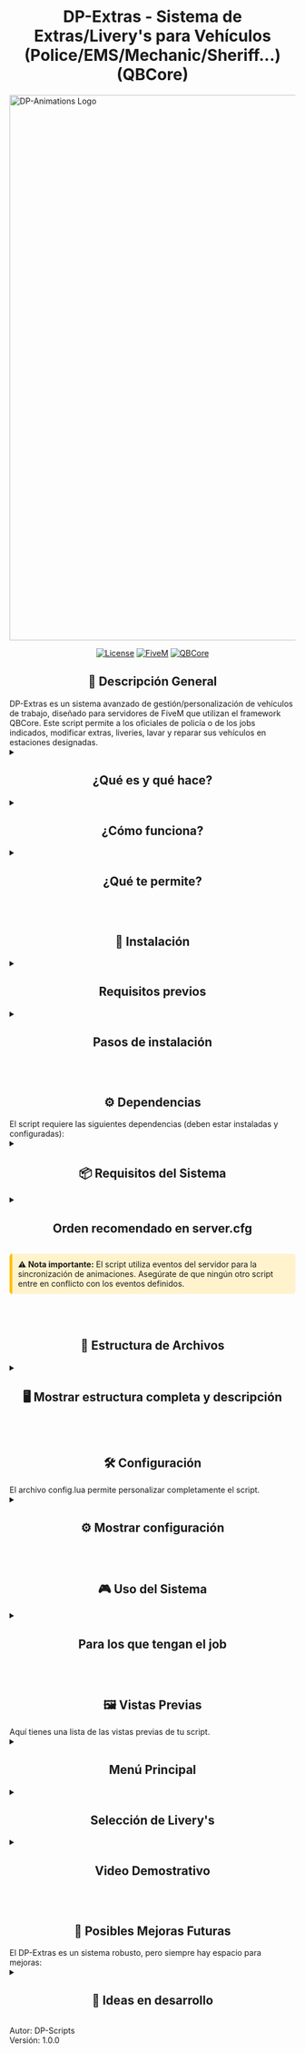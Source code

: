 <p align="center">
<h1 align="center">DP-Extras - Sistema de Extras/Livery's para Vehículos (Police/EMS/Mechanic/Sheriff...) (QBCore)</h1>

<img width="960" height="auto" align="center" alt="DP-Animations Logo" src="Images (Can Remove it if u want)/IMAGE.png" />

</p>

<div align="center">

[![License](https://img.shields.io/badge/License-MIT-blue.svg)](https://opensource.org/licenses/MIT)
[![FiveM](https://img.shields.io/badge/FiveM-Script-important)](https://fivem.net/)
[![QBCore](https://img.shields.io/badge/QBCore-Framework-success)](<[https://qbcore-framework.github.io/qb-docs/](https://github.com/qbcore-framework)>)

</div>

<h2 align="center"> 📝 Descripción General</h2>
DP-Extras es un sistema avanzado de gestión/personalización de vehículos de trabajo, diseñado para servidores de FiveM que utilizan el framework QBCore. Este script permite a los oficiales de policía o de los jobs indicados, modificar extras, liveries, lavar y reparar sus vehículos en estaciones designadas.

<details>
<summary><h2 align="center">¿Qué es y qué hace?</h2></summary>
- Permite activar/desactivar extras de vehículos policiales.<br>
- Sistema para cambiar liveries y diseños de vehículos.<br>
- Opciones para lavar y reparar vehículos con progress bars.<br>
- Interfaz de menú intuitiva con QB-Menu.<br>
- Soporte para ambos sistemas de texto: DP-TextUI y qb-core.<br>

</details>
<details>
<summary><h2 align="center">¿Cómo funciona?</h2></summary>
- Los jugadores deben estar en un vehículo y tener el job "police" o el indicado/s en el config.lua.<br>
- Se accede al sistema mediante un marcador en la comisaría. (Ubicaciónes editables...)<br>
- Interfaz de menú con opciones para extras, liveries, lavado y reparación.<br>
- Progress bars visuales para todas las acciones.<br>
- Sincronización completa de cambios entre jugadores.<br>

</details>
<details>
<summary><h2 align="center">¿Qué te permite?</h2></summary>
✅ Gestión completa de extras de vehículos (activar/desactivar).<br>
✅ Cambio de liveries y diseños de vehículos.<br>
✅ Lavado y reparación de vehículos con animaciones.<br>
✅ Interfaz de menú moderna con QB-Menu.<br>
✅ Soporte configurable para DP-TextUI o qb-core text.<br>
✅ Tiempos configurables para todas las acciones.<br>
✅ Restricción por jobs/gangs/civil.<br>
✅ Marcador visuales.<br>

</details>
<br><br>
<h2 align="center"> 🚀 Instalación</h2>

<details>
<summary><h2 align="center">Requisitos previos</h2></summary>
- Servidor FiveM con QBCore instalado.<br>
- QB-Menu para la interfaz de menús.<br>
- Opcional: DP-TextUI para texto personalizado.<br>

</details>
<details>
<summary><h2 align="center">Pasos de instalación</h2></summary>
1. **Descargar el script** desde el repositorio oficial.<br>
2. **Colocar la carpeta** en tu servidor con el nombre exacto `DP-Extras`.<br>
   - ⚠️ El nombre debe ser exactamente este para evitar problemas.<br>
3. **Configurar** el archivo config.lua según tus necesidades.<br>

</details>
<br><br>
<h2 align="center"> ⚙️ Dependencias</h2>
El script requiere las siguientes dependencias (deben estar instaladas y configuradas):
<details>
<summary><h2 align="center"> 📦 Requisitos del Sistema</h2></summary>

| Recurso                                                                          | Descripción                   | Enlace                                                    |
| -------------------------------------------------------------------------------- | ----------------------------- | --------------------------------------------------------- |
| <img src="https://placehold.co/20x20/555555/FFFFFF?text=Q" alt="QB"> qb-core     | Framework principal           | [🔗 GitHub](https://github.com/qbcore-framework/qb-core)  |
| <img src="https://placehold.co/20x20/555555/FFFFFF?text=M" alt="Menu"> qb-menu   | Sistema de menús              | [🔗 GitHub](https://github.com/qbcore-framework/qb-menu)  |
| <img src="https://placehold.co/20x20/555555/FFFFFF?text=D" alt="DP"> DP-TextUI   | Texto personalizado (opcional)| [🔗 GitHub]()  |

<div style="margin-top: 15px; background-color: #f8f9fa; padding: 10px; border-radius: 5px; border-left: 4px solid #6c757d;">
<strong> 💡 Nota:</strong> DP-TextUI es opcional. Puedes usar el sistema de texto de qb-core cambiando Config.UseDPTextUI = false
</div>

</details>
<details>
<summary><h2 align="center">Orden recomendado en server.cfg</h2></summary>
```cfg.<br>
   ensure qb-core
   ensure qb-menu
   ensure DP-TextUI # Opcional
   ensure DP-Extras
  
</details>
<div class="alert alert-warning" style="background-color: #fff3cd; border-left: 5px solid #ffc107; padding: 10px; margin: 15px 0; border-radius: 5px;">
 <strong> ⚠️ Nota importante:</strong>
   El script utiliza eventos del servidor para la sincronización de animaciones. Asegúrate de que ningún otro script entre en conflicto con los eventos definidos.
</div>

</details>
<br><br>
<h2 align="center"> 📂 Estructura de Archivos</h2>

<details>
<summary><h2 align="center"> 🖥️ Mostrar estructura completa y descripción</h2></summary>

DP-Extras/<br>
├── 🔵 fxmanifest.lua
├── 🔵 config.lua
├── 🔵 client.lua
└── 📖 README.md

</div>

| Archivo                    | Función Principal                   | Dependencias      |
| -------------------------- | ----------------------------------- | ----------------- |
| **fxmanifest.lua**         | Configuración principal del recurso | qb-core, qb-menu, DP-TextUI |
| **config.lua**             | Configuración completa del script   | - |
| **client.lua**             | Lógica principal del cliente        | qb-core, qb-menu, DP-TextUI (Opcional) |

> ** 💡 Datos Técnicos:** Sistema optimizado con consumo mínimo de recursos (0.00-0.01ms) y máxima compatibilidad con QBCore.

</details>
<br><br>
<h2 align="center">🛠️ Configuración</h2>
El archivo config.lua permite personalizar completamente el script.

<details>
<summary><h2 align="center">⚙️ Mostrar configuración</h2></summary>

<img width="500" height="auto" alt="image" style="border-radius: 8px; box-shadow: 0 4px 8px rgba(0,0,0,0.1);" src="Images (Can Remove it if u want)/config.png" />

| Parámetro              | Descripción                                              | Valores                           |
| ---------------------- | -------------------------------------------------------- | --------------------------------- |
| Marker                 | Configuración del marcador visual                        | Tipo, tamaño, color, posición     |
| JobRequired            | Job que puede usar el sistema                            | "police" (configurable)           |
| UseDPTextUI	         | Elegir sistema de texto                                  | true = DP-TextUI, false = qb-core |
| ProgressTimes          | Tiempos de las progress bars                             | Milisegundos para cada acción     |
| Textos personalizables | Todos los textos traducibles y modificables              | Puedes traducirlos a tu gusto     |
| Iconos Font Awesome	 | Sistema de iconos completamente personalizable           | Puedes modificarlos a tu gusto    |
| Colores configurables	 | Paleta de colores editable para marcadores y UI          | Puedes modificarlos a tu gusto    |
| Tiempos ajustables	 | Cada acción tiene su tiempo configurable individualmente | Puedes modificarlos a tu gusto    |


</details>
<br><br>
<h2 align="center"> 🎮 Uso del Sistema</h2>

<details>
<summary><h2 align="center"> Para los que tengan el job</h2></summary>

1. **Ir a la comisaría** - Ubicación: vector3(422.14, -1022.70, 28.57)<br>
2. **Subirse a un vehículo policial**<br>
3. **Acercarse al marcador negro**<br>
4. **Presionar E para abrir el menú**<br>
4. **Seleccionar opción deseada:**<br>
🎨 Livery's: Cambiar diseños del vehículo<br>
⚙️ Extras: Activar/desactivar extras<br>
🧼 Lavar: Limpiar el vehículo<br>
🔧 Reparar: Reparar el vehículo<br>

</details>
<br><br>
<h2 align="center"> 🖼️ Vistas Previas</h2>
Aquí tienes una lista de las vistas previas de tu script.

<details>
<p align="center">
<summary><h2 align="center">Menú Principal</h2></summary>

<img width="277" height="auto" alt="image" style="border-radius: 8px; box-shadow: 0 4px 8px rgba(0,0,0,0.1);" src="Images (Can Remove it if u want)/Menú Principal.png" />

</p>
</details>
<details>
<p align="center">
<summary><h2 align="center">Selección de Livery's</h2></summary>

<img width="277" height="auto" alt="image" style="border-radius: 8px; box-shadow: 0 4px 8px rgba(0,0,0,0.1);" src="Images (Can Remove it if u want)/Selección de Livery&apos;s.png" />

</p>
</details>
<details>
<p align="center">
<summary><h2 align="center">Video Demostrativo</h2></summary>

<a href="https://youtu.be/o8tCNLDl1ZA">
<img width="959" height="auto" alt="Video Demostrativo" style="border-radius: 8px; box-shadow: 0 4px 8px rgba(0,0,0,0.1);" src="https://img.youtube.com/vi/o8tCNLDl1ZA/maxresdefault.jpg" />
</a>

</p>
</details>
<br><br>
<h2 align="center"> 🔮 Posibles Mejoras Futuras</h2>
El DP-Extras es un sistema robusto, pero siempre hay espacio para mejoras:

<details>
<summary><h2 align="center">🚧 Ideas en desarrollo</h2></summary>

| IDEA                               | EXPLICACIÓN                                                                                 |
| ---------------------------------- | ------------------------------------------------------------------------------------------- |
| **Múltiples ubicaciones**          | Añadir más estaciones de servicio en diferentes comisarías.                                 |
| **Sistema de permisos**            | Diferentes niveles de acceso según rango policial.                                          |
| **Costes económicos**              | Implementar costes por lavado/reparación usando dinero de sociedad                          |
| **Más vehículos**                  | Extender funcionalidad a otros jobs (mecánicos, EMS, etc.)                                  |
| **Animaciones personalizadas**     | Añadir animaciones durante las acciones de lavado/reparación                                |
| **Sistema de sonidos**             | Efectos de sonido durante las acciones                                                      |
| **Compatibilidad multi-framework** | Soporte para ESX y otros frameworks                                                         |

</details>

Autor: DP-Scripts<br>
Versión: 1.0.0